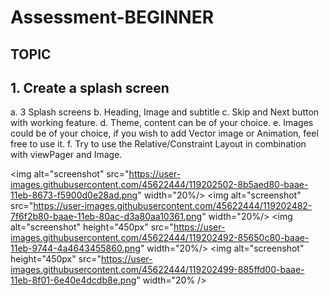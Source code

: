 # Assessment-BEGINNER
## TOPIC
## 1. Create a splash screen
a. 3 Splash screens
b. Heading, Image and subtitle
c. Skip and Next button with working feature.
d. Theme, content can be of your choice.
e. Images could be of your choice, if you wish to add Vector image or Animation,
feel free to use it.
f. Try to use the Relative/Constraint Layout in combination with viewPager and
Image.



<img alt="screenshot" src="https://user-images.githubusercontent.com/45622444/119202502-8b5aed80-baae-11eb-8673-f5900d0e28ad.png" width="20%/>
<img alt="screenshot" src="https://user-images.githubusercontent.com/45622444/119202482-7f6f2b80-baae-11eb-80ac-d3a80aa10361.png" width="20%/>
<img alt="screenshot" height="450px" src="https://user-images.githubusercontent.com/45622444/119202492-85650c80-baae-11eb-9744-4a4643455860.png" width="20%/>
<img alt="screenshot" height="450px" src="https://user-images.githubusercontent.com/45622444/119202499-885ffd00-baae-11eb-8f01-6e40e4dcdb8e.png" width="20% />
